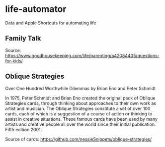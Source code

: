 # life-automator
Data and Apple Shortcuts for automating life

## Family Talk

Source: https://www.goodhousekeeping.com/life/parenting/a42084405/questions-for-kids/

## Oblique Strategies

Over One Hundred Worthwhile Dilemmas by Brian Eno and Peter Schmidt

In 1975, Peter Schmidt and Brian Eno created the original pack of Oblique Strategies cards, through thinking about approaches to their own work as artist and musician. The Oblique Strategies constitute a set of over 100 cards, each of which is a suggestion of a course of action or thinking to assist in creative situations. These famous cards have been used by many artists and creative people all over the world since their initial publication. Fifth edition 2001.

Source of cards: https://github.com/nessieSnippets/oblique-strategies/
